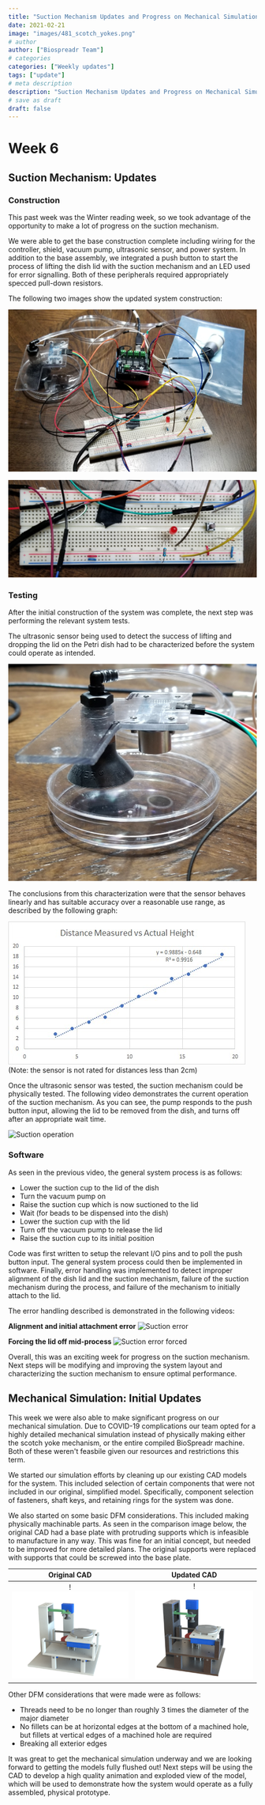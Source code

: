 ```yaml
---
title: "Suction Mechanism Updates and Progress on Mechanical Simulation"
date: 2021-02-21
image: "images/481_scotch_yokes.png"
# author
author: ["Biospreadr Team"]
# categories
categories: ["Weekly updates"]
tags: ["update"]
# meta description
description: "Suction Mechanism Updates and Progress on Mechanical Simulation"
# save as draft
draft: false
---
```


# Week 6

## Suction Mechanism: Updates

### Construction

This past week was the Winter reading week, so we took advantage of the opportunity to make a lot of progress on the suction mechanism.

We were able to get the base construction complete including wiring for the controller, shield, vacuum pump, ultrasonic sensor, and power system. In addition to the base assembly, we integrated a push button to start the process of lifting the dish lid with the suction mechanism and an LED used for error signalling. Both of these peripherals required appropriately specced pull-down resistors.

The following two images show the updated system construction:

![Suction overview](/images/wk3-suction-overview.jpg)

![Suction wiring](/images/wk3-suction-wiring.jpg)

### Testing

After the initial construction of the system was complete, the next step was performing the relevant system tests.

The ultrasonic sensor being used to detect the success of lifting and dropping the lid on the Petri dish had to be characterized before the system could operate as intended.

![Suction cup and dish](/images/wk3-suction-cupanddish.jpg)

The conclusions from this characterization were that the sensor behaves linearly and has suitable accuracy over a reasonable use range, as described by the following graph:

![Sensor graph](/images/482-sensor-graph.jpg)
(Note: the sensor is not rated for distances less than 2cm)

Once the ultrasonic sensor was tested, the suction mechanism could be physically tested. The following video demonstrates the current operation of the suction mechanism. As you can see, the pump responds to the push button input, allowing the lid to be removed from the dish, and turns off after an appropriate wait time.

![Suction operation](https://media.giphy.com/media/2LLg5FPz1tQl7gIna5/giphy.gif)

### Software

As seen in the previous video, the general system process is as follows:

- Lower the suction cup to the lid of the dish
- Turn the vacuum pump on
- Raise the suction cup which is now suctioned to the lid
- Wait (for beads to be dispensed into the dish)
- Lower the suction cup with the lid
- Turn off the vacuum pump to release the lid
- Raise the suction cup to its initial position

Code was first written to setup the relevant I/O pins and to poll the push button input. The general system process could then be implemented in software. Finally, error handling was implemented to detect improper alignment of the dish lid and the suction mechanism, failure of the suction mechanism during the process, and failure of the mechanism to initially attach to the lid.

The error handling described is demonstrated in the following videos:

**Alignment and initial attachment error**
![Suction error](https://media.giphy.com/media/ymYyspDihJIDFyxg82/giphy.gif)

**Forcing the lid off mid-process**
![Suction error forced](https://media.giphy.com/media/6hRtBTwRIiMeW9G2dC/giphy.gif)

Overall, this was an exciting week for progress on the suction mechanism. Next steps will be modifying and improving the system layout and characterizing the suction mechanism to ensure optimal performance.

## Mechanical Simulation: Initial Updates

This week we were also able to make significant progress on our mechanical simulation. Due to COVID-19 complications our team opted for a highly detailed mechanical simulation instead of physically making either the scotch yoke mechanism, or the entire compiled BioSpreadr machine. Both of these weren't feasbile given our resources and restrictions this term.

We started our simulation efforts by cleaning up our existing CAD models for the system. This included selection of certain components that were not included in our original, simplified model. Specifically, component selection of fasteners, shaft keys, and retaining rings for the system was done.

We also started on some basic DFM considerations. This included making physically machinable parts. As seen in the comparison image below, the original CAD had a base plate with protruding supports which is infeasible to manufacture in any way. This was fine for an initial concept, but needed to be improved for more detailed plans. The original supports were replaced with supports that could be screwed into the base plate.

|             **Original CAD**              |              **Updated CAD**              |
| :---------------------------------------: | :---------------------------------------: |
| !![Old supports](/images/wk4-cad-old.png) | !![New supports](/images/wk4-cad-new.png) |

Other DFM considerations that were made were as follows:

- Threads need to be no longer than roughly 3 times the diameter of the major diameter
- No fillets can be at horizontal edges at the bottom of a machined hole, but fillets at vertical edges of a machined hole are required
- Breaking all exterior edges

It was great to get the mechanical simulation underway and we are looking forward to getting the models fully flushed out! Next steps will be using the CAD to develop a high quality animation and exploded view of the model, which will be used to demonstrate how the system would operate as a fully assembled, physical prototype.
